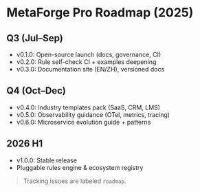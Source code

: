 # MetaForge Pro Roadmap (2025)

## Q3 (Jul–Sep)
- v0.1.0: Open-source launch (docs, governance, CI)
- v0.2.0: Rule self-check CI + examples deepening
- v0.3.0: Documentation site (EN/ZH), versioned docs

## Q4 (Oct–Dec)
- v0.4.0: Industry templates pack (SaaS, CRM, LMS)
- v0.5.0: Observability guidance (OTel, metrics, tracing)
- v0.6.0: Microservice evolution guide + patterns

## 2026 H1
- v1.0.0: Stable release
- Pluggable rules engine & ecosystem registry

> Tracking issues are labeled `roadmap`.
